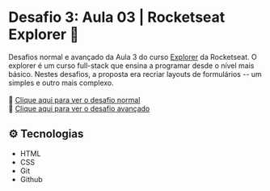 # Desafio 3: Aula 03 | Rocketseat Explorer 🚀

Desafios normal e avançado da Aula 3 do curso [Explorer](https://app.rocketseat.com.br/explorer) da Rocketseat.
O explorer é um curso full-stack que ensina a programar desde o nível mais básico.
Nestes desafios, a proposta era recriar layouts de formulários -- um simples e outro mais complexo.
<br><br>
🔗 [Clique aqui para ver o desafio normal](https://mariak-fla.github.io/desafio3-RS/normal)
<br>
🔗 [Clique aqui para ver o desafio avançado](https://mariak-fla.github.io/desafio3-RS/avancado)

## ⚙️ Tecnologias

- HTML
- CSS
- Git
- Github